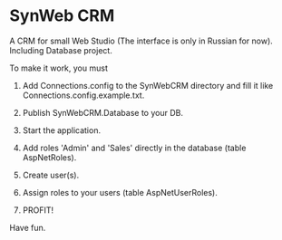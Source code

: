 # SynWeb CRM
A CRM for small Web Studio (The interface is only in Russian for now). Including Database project.


To make it work, you must 

1. Add Connections.config to the SynWebCRM directory and fill it like Connections.config.example.txt.

2. Publish SynWebCRM.Database to your DB.

3. Start the application.

4. Add roles 'Admin' and 'Sales' directly in the database (table AspNetRoles).

5. Create user(s).

6. Assign roles to your users (table AspNetUserRoles).

7. PROFIT!

Have fun.

